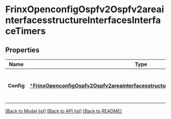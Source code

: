 # FrinxOpenconfigOspfv2Ospfv2areainterfacesstructureInterfacesInterfaceTimers

## Properties
Name | Type | Description | Notes
------------ | ------------- | ------------- | -------------
**Config** | [***FrinxOpenconfigOspfv2Ospfv2areainterfacesstructureInterfacesInterfaceTimersConfig**](frinx.openconfig.ospfv2.ospfv2areainterfacesstructure.interfaces.interface.timers.Config.md) | Optional[Configuration parameters for OSPFv2 timers on the interface] REF:Optional.empty | [optional] [default to null]

[[Back to Model list]](../README.md#documentation-for-models) [[Back to API list]](../README.md#documentation-for-api-endpoints) [[Back to README]](../README.md)


